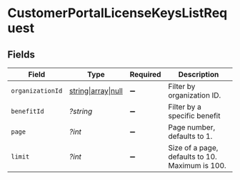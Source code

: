 # CustomerPortalLicenseKeysListRequest


## Fields

| Field                                                                                                       | Type                                                                                                        | Required                                                                                                    | Description                                                                                                 |
| ----------------------------------------------------------------------------------------------------------- | ----------------------------------------------------------------------------------------------------------- | ----------------------------------------------------------------------------------------------------------- | ----------------------------------------------------------------------------------------------------------- |
| `organizationId`                                                                                            | [string\|array\|null](../../Models/Operations/CustomerPortalLicenseKeysListQueryParamOrganizationIDFilter.md) | :heavy_minus_sign:                                                                                          | Filter by organization ID.                                                                                  |
| `benefitId`                                                                                                 | *?string*                                                                                                   | :heavy_minus_sign:                                                                                          | Filter by a specific benefit                                                                                |
| `page`                                                                                                      | *?int*                                                                                                      | :heavy_minus_sign:                                                                                          | Page number, defaults to 1.                                                                                 |
| `limit`                                                                                                     | *?int*                                                                                                      | :heavy_minus_sign:                                                                                          | Size of a page, defaults to 10. Maximum is 100.                                                             |